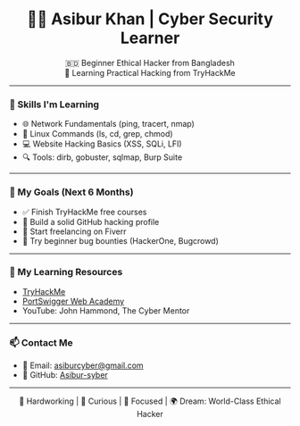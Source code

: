 <h1 align="center">🧑‍💻 Asibur Khan | Cyber Security Learner</h1>
<p align="center">
  🇧🇩 Beginner Ethical Hacker from Bangladesh <br>
  🔐 Learning Practical Hacking from TryHackMe
</p>

---

### 🧠 Skills I'm Learning
- 🌐 Network Fundamentals (ping, tracert, nmap)
- 🐧 Linux Commands (ls, cd, grep, chmod)
- 💻 Website Hacking Basics (XSS, SQLi, LFI)
- 🔍 Tools: dirb, gobuster, sqlmap, Burp Suite

---

### 🎯 My Goals (Next 6 Months)
- ✅ Finish TryHackMe free courses
- 🧠 Build a solid GitHub hacking profile
- 💸 Start freelancing on Fiverr
- 🐞 Try beginner bug bounties (HackerOne, Bugcrowd)

---

### 🔗 My Learning Resources
- [TryHackMe](https://tryhackme.com/)
- [PortSwigger Web Academy](https://portswigger.net/web-security)
- YouTube: John Hammond, The Cyber Mentor

---

### 📫 Contact Me
- 📧 Email: asiburcyber@gmail.com
- 🐙 GitHub: [Asibur-syber](https://github.com/Asibur-syber)

---

<p align="center">
  💪 Hardworking | 🔐 Curious | 🎯 Focused | 🌍 Dream: World-Class Ethical Hacker
</p>

